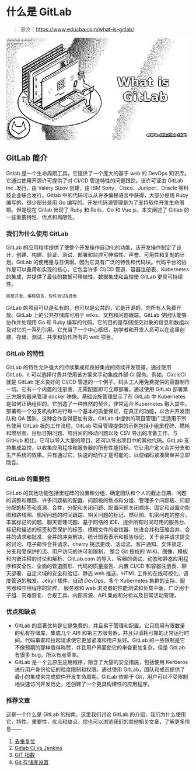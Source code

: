 # 什么是 GitLab

> 原文：<https://www.educba.com/what-is-gitlab/>

![What is GitLab](img/7588821a7500ccabe64f9e363754d184.png)



## GitLab 简介

Gitlab 是一个生命周期工具，它提供了一个庞大的基于 web 的 DevOps 知识库。它通过使用开源许可提供了对 CI/CD 管道特性的问题跟踪。该许可证由 GitLab Inc .发行，由 Valery Sizov 创建，由 IBM Sony、Cisco、Juniper、Oracle 等科技企业联合发行。Gitlab 中的代码可以从许多编程语言中获得，大部分是用 Ruby 编写的，很少部分是用 Go 编写的。开发代码源管理是为了支持软件开发生命周期。但是现在 Gitlab 出现了 Ruby 和 Rails，Go 和 Vue.js，本文阐述了 Gitlab 的一些重要特性、优点和局限性。

### 我们为什么使用 GitLab

GitLab 的应用程序提供了使整个开发操作自动化的功能，该开发操作制定了设计、创建、构建、验证、测试、部署和监控可伸缩性、声誉、可用性和复制的计划。GitLab 的使用量与日俱增。因为它具有广泛的特性和代码块。代码平台的协作是可以重用和实现的核心。它包含许多 CI/CD 管道、容器注册表、Kubernetes 的集成，并提供了最佳的数据可移植性。数据集成和监控使 GitLab 更具可持续性。

<small>网页开发、编程语言、软件测试&其他</small>

GitLab 的项目可以是私有的，也可以是公共的，它是开源的，向所有人免费开放。GitLab 上的公共存储库可用于 wikis、文档和问题跟踪。GitLab 使团队能够协作并处理用 Go 和 Ruby 编写的代码。它的目的是存储提交对象的信息和数组以及对它的一系列引用。它充当了一个中心枢纽，初学者和开发人员可以在这里创建、存储、测试、共享和协作所有的 web 项目。

### GitLab 的特性

GitLab 的特性允许强大的持续集成和良好集成的持续开发管道。通过使用 GitLab，it 可以选择付费并使用该方案来手动集成外部 CI 服务。例如，CircleCI 就是 GitLab 定义良好的 CI/CD 管道的一个例子。码头工人用免费提供的容器制作一切。它有一个内置的注册表，无需配置即可立即部署。通过使用 GitLab 部署第三方服务器来管理 docker 映像。基础设施管理显示了在 GitLab 中 Kubernetes 是如何正确组织的。它创造了一种自然的契合，非常适合 Kubernetes 融入其中。部署每一个分支机构和进行每一个基本的质量保证，在真正的功能，以合并开发团队和 QA 团队，这种合作变得更加有效。GitLab 中提供的项目管理广泛适用于所有使用 GitLab 板的工作流程。GitLab 项目管理提供的示例包括小组里程碑、燃耗和燃尽图、目标日期问题、项目间的移动问题以及 CSV 导出的准备工作。与 GitHub 相比，它可以导入大量的项目，还可以导出项目中的其他代码。GitLab 支持集成监控，以收集应用程序和服务器的所有性能指标。它让用户定义合并分支和生产系统的效果。只有通过它，快速的动作才是可能的，以使编码紧凑简单并立即隐含。

### GitLab 的重要性

GitLab 的其他功能包括里程碑的设置和分组、确定团队和个人的截止日期、问题的调整和跟踪、许多问题板的配置、问题板的焦点和分组、管理多个问题板、问题分配的标签和资源、合并、分配和关闭问题、配置问题关闭顺序、固定和设置功能图和路线图、机密问题的时间跟踪、相关问题的标记、燃尽图、机密问题的整合， 丰富标记的问题、聊天管理问题、基于网络的 IDE、提供所有时间可用的服务台、标记和描述的标签和受保护的标签、模糊文件的查找器、快进合并和压缩合并、合并的请求和批准、合并的冲突解决、统计图表表示和报告标记、关于合并请求提交的讨论、电子邮件合并请求、cherry 挑选更改、活动流、客户通知、文件锁定、分支和受保护的流、用户访问的许可和限制， 整合 Git 授权的 WiKi、图像、模板和内嵌注释的讨论和解析、GitLab.com 的导入、容器的调试、动态和静态应用程序和安全性、全面的管道图形、代码的质量报告、内置 CI/CD 和容器注册表、聊天部署、自定义域的安全和验证、静态 web 推送、HTML 工件的在线可视化、调度管道的触发、Jekyll 插件、自动 DevOps、多个 Kubernetes 集群的支持、服务器和应用程序的监控、 服务器和 web 浏览器的性能测试和负载平衡，广泛用于子组、灾难恢复、合规工具、内部资源、API 集成和分析以及日常活动管理。

### 优点和缺点

*   GitLab 的显著优势是它是免费的，并且易于管理和配置。它只启用有限数量的私有存储库，集成几个 API 和第三方服务器，并且只消耗可靠的正常运行时间。代码审查和拉起请求使它更加紧凑和用户友好。GitLab 的一些限制是它不像预期的那样值得称赞，并且用户界面使它的审查更加复杂。但是 GitLab 有很多 bug，所以有点草率。
*   GitLab 是一个云原生应用程序，隐含了大量的安全措施，包括使用 Kerberos 进行用户身份验证的粒度限制和权限。通过使用 GitLab，团队和成员提供了最小的集成来完成软件开发生命周期。GitLab 依赖于 Git，用户可以不受限制地快速访问开发历史，还创建了一个更具构建性的应用程序。

### 推荐文章

这是一个什么是 GitLab 的指南。这里我们讨论 GitLab 的介绍，我们为什么使用它，特性，重要性，优点和缺点。您也可以浏览我们的其他相关文章，了解更多信息——

1.  [去重复位](https://www.educba.com/git-reset-hard/)
2.  [Gitlab CI vs Jenkins](https://www.educba.com/gitlab-ci-vs-jenkins/)
3.  [GIT 指数](https://www.educba.com/git-index/)
4.  [Git 存储库设置](https://www.educba.com/git-repository-setup/)





